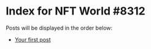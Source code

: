 # Index for NFT World #8312
Posts will be displayed in the order below:

- [Your first post](./001-first.md)


